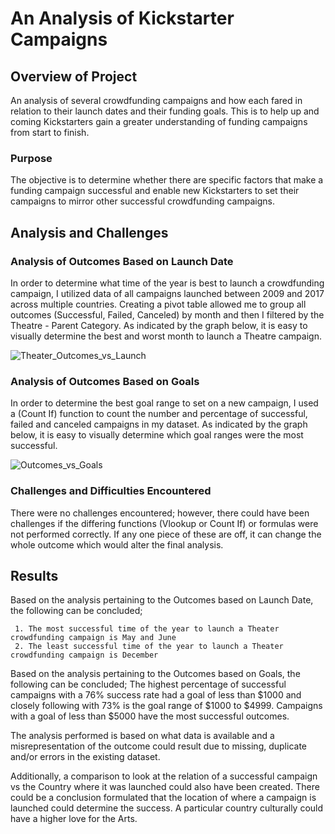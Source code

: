 # An Analysis of Kickstarter Campaigns

## Overview of Project

  An analysis of several crowdfunding campaigns and how each fared in relation to their launch dates and their funding goals. This is to help up and coming Kickstarters gain a       greater understanding of funding campaigns from start to finish.

### Purpose
  
  The objective is to determine whether there are specific factors that make a funding campaign successful and enable new Kickstarters to set their campaigns to mirror other         successful crowdfunding campaigns.

## Analysis and Challenges
    
### Analysis of Outcomes Based on Launch Date
 
 In order to determine what time of the year is best to launch a crowdfunding campaign, I utilized data of all campaigns launched between 2009 and 2017 across multiple               countries. Creating a pivot table allowed me to group all outcomes (Successful, Failed, Canceled) by month and then I filtered by the Theatre - Parent Category. As indicated by   the graph below, it is easy to visually determine the best and worst month to launch a Theatre campaign.
 
 ![Theater_Outcomes_vs_Launch](https://user-images.githubusercontent.com/88639467/130363055-de0eb249-02b1-48b0-a210-ea07bbd10f1d.png)

### Analysis of Outcomes Based on Goals

  In order to determine the best goal range to set on a new campaign, I used a (Count If) function to count the number and percentage of successful, failed and canceled campaigns   in my dataset. As indicated by the graph below, it is easy to visually determine which goal ranges were the most successful.

![Outcomes_vs_Goals](https://user-images.githubusercontent.com/88639467/130359596-72c4c7de-a602-4ec6-8a9e-d89709c541bf.png)

### Challenges and Difficulties Encountered
  There were no challenges encountered; however, there could have been challenges if the differing functions (Vlookup or Count If) or formulas were not performed correctly. If any   one piece of these are off, it can change the whole outcome which would alter the final analysis. 

## Results

  Based on the analysis pertaining to the Outcomes based on Launch Date, the following can be concluded;
  
     1. The most successful time of the year to launch a Theater crowdfunding campaign is May and June
     2. The least successful time of the year to launch a Theater crowdfunding campaign is December

  Based on the analysis pertaining to the Outcomes based on Goals, the following can be concluded;
      The highest percentage of successful campaigns with a 76% success rate had a goal of less than $1000 and closely following with 73% is the goal range of $1000 to $4999.           Campaigns with a goal of less than $5000 have the most successful outcomes.  

  The analysis performed is based on what data is available and a misrepresentation of the outcome could result due to missing, duplicate and/or errors in the existing dataset. 

  Additionally, a comparison to look at the relation of a successful campaign vs the Country where it was launched could also have been created. There could be a conclusion         formulated that the location of where a campaign is launched could determine the success. A particular country culturally could have a higher love for the Arts.

